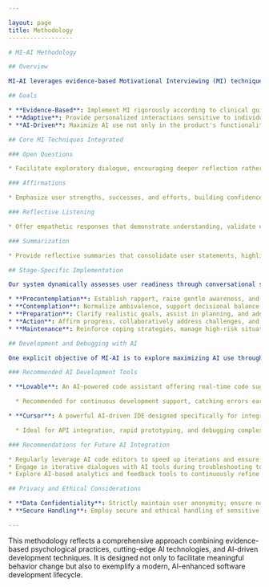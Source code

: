 ```yaml
---

layout: page
title: Methodology
------------------

# MI-AI Methodology

## Overview

MI-AI leverages evidence-based Motivational Interviewing (MI) techniques, tailored through an advanced AI-driven conversational interface. Our implementation is rooted deeply in clinical best practices as defined by [SAMHSA's TIP 35: Enhancing Motivation for Change in Substance Use Disorder Treatment](https://library.samhsa.gov/product/tip-35-enhancing-motivation-change-substance-use-disorder-treatment/pep19-02-01-003) (2019). The approach dynamically supports users through various stages of behavior change (Transtheoretical Model - TTM).

## Goals

* **Evidence-Based**: Implement MI rigorously according to clinical guidelines.
* **Adaptive**: Provide personalized interactions sensitive to individual user readiness and responses.
* **AI-Driven**: Maximize AI use not only in the product's functionality but throughout its entire development lifecycle, including design, coding, and debugging.

## Core MI Techniques Integrated

### Open Questions

* Facilitate exploratory dialogue, encouraging deeper reflection rather than simple yes/no responses.

### Affirmations

* Emphasize user strengths, successes, and efforts, building confidence and self-efficacy.

### Reflective Listening

* Offer empathetic responses that demonstrate understanding, validate emotions, and encourage continued engagement.

### Summarization

* Provide reflective summaries that consolidate user statements, highlight critical insights, and guide toward actionable change.

## Stage-Specific Implementation

Our system dynamically assesses user readiness through conversational signals:

* **Precontemplation**: Establish rapport, raise gentle awareness, and introduce doubt.
* **Contemplation**: Normalize ambivalence, support decisional balance, and explore intrinsic motivations.
* **Preparation**: Clarify realistic goals, assist in planning, and address potential barriers.
* **Action**: Affirm progress, collaboratively address challenges, and refine action plans.
* **Maintenance**: Reinforce coping strategies, manage high-risk situations, and proactively handle potential relapse.

## Development and Debugging with AI

One explicit objective of MI-AI is to explore maximizing AI use throughout development and debugging processes:

### Recommended AI Development Tools

* **Lovable**: An AI-powered code assistant offering real-time code suggestions, streamlined debugging, and intuitive AI-based code completion.

  * Recommended for continuous development support, catching errors early, and improving overall code quality.

* **Cursor**: A powerful AI-driven IDE designed specifically for integrating and developing with AI APIs, providing intelligent code generation, and troubleshooting capabilities.

  * Ideal for API integration, rapid prototyping, and debugging complex interactions with OpenAI GPT-4.

### Recommendations for Future AI Integration

* Regularly leverage AI code editors to speed up iterations and ensure high-quality output.
* Engage in iterative dialogues with AI tools during troubleshooting to significantly reduce development time and resolve complex bugs efficiently.
* Explore AI-based analytics and feedback tools to continuously refine the user experience based on actual user interactions and behaviors.

## Privacy and Ethical Considerations

* **Data Confidentiality**: Strictly maintain user anonymity; ensure no session data is retained beyond interaction.
* **Secure Handling**: Employ secure and ethical handling of sensitive data and API keys through client-side processing and secure environment variables.

---
```


This methodology reflects a comprehensive approach combining evidence-based psychological practices, cutting-edge AI technologies, and AI-driven development techniques. It is designed not only to facilitate meaningful behavior change but also to exemplify a modern, AI-enhanced software development lifecycle.
